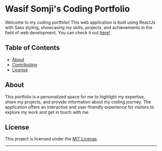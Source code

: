 # Wasif Somji's Coding Portfolio

Welcome to my coding portfolio! This web application is built using ReactJs with Sass styling, showcasing my skills, projects, and achievements in the field of web development. You can check it out [here!](https://wasifs-portfolio.netlify.app/)





## Table of Contents

- [About](#about)
- [Contributing](#contributing)
- [License](#license)

## About

This portfolio is a personalized space for me to highlight my expertise, share my projects, and provide information about my coding journey. The application offers an interactive and user-friendly experience for visitors to explore my work and get in touch with me.



## License

This project is licensed under the [MIT License](LICENSE).

---
